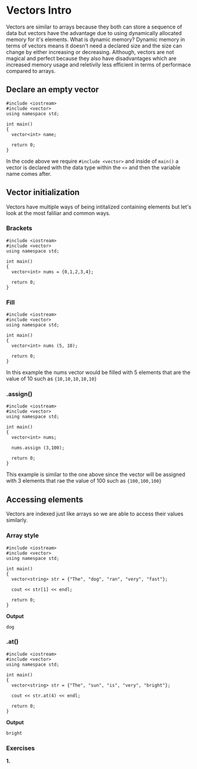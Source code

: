 # Vectors Intro

Vectors are similar to arrays because they both can store a sequence of data but vectors have the advantage due to using dynamically allocated memory for it's elements. What is dynamic memory? Dynamic memory in terms of vectors means it doesn't need a declared size and the size can change by either increasing or decreasing. Although, vectors are not magical and perfect because they also have disadvantages which are increased memory usage and reletivily less efficient in terms of performace compared to arrays.

## Declare an empty vector
```
#include <iostream>
#include <vector>
using namespace std;

int main() 
{
  vector<int> name;

  return 0;
}
```

In the code above we require ```#include <vector>``` and inside of ```main()``` a vector is declared with the data type within the ```<>``` and then the variable name comes after.

## Vector initialization
Vectors have multiple ways of being intitalized containing elements but let's look at the most faliliar and common ways.

### Brackets
```
#include <iostream>
#include <vector>
using namespace std;

int main() 
{
  vector<int> nums = {0,1,2,3,4};

  return 0;
}
```

### Fill
```
#include <iostream>
#include <vector>
using namespace std;

int main() 
{
  vector<int> nums (5, 10);

  return 0;
}
```

In this example the nums vector would be filled with 5 elements that are the value of 10 such as ```{10,10,10,10,10}```

### .assign()
```
#include <iostream>
#include <vector>
using namespace std;

int main() 
{
  vector<int> nums;

  nums.assign (3,100);

  return 0;
}
```

This example is similar to the one above since the vector will be assigned with 3 elements that rae the value of 100 such as ```{100,100,100}```

## Accessing elements
Vectors are indexed just like arrays so we are able to access their values similarly.

### Array style
```
#include <iostream>
#include <vector>
using namespace std;

int main() 
{
  vector<string> str = {"The", "dog", "ran", "very", "fast"};

  cout << str[1] << endl;

  return 0;
}
```

__Output__
```
dog
```

### .at()
```
#include <iostream>
#include <vector>
using namespace std;

int main() 
{
  vector<string> str = {"The", "sun", "is", "very", "bright"};

  cout << str.at(4) << endl;

  return 0;
}
```

__Output__
```
bright
```

### Exercises
__1.__ 
